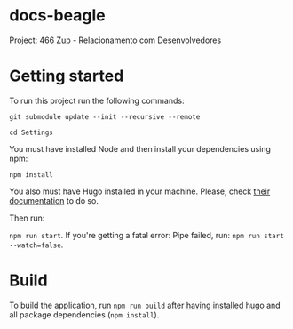 # docs-beagle
Project: 466 Zup - Relacionamento com Desenvolvedores

# Getting started

To run this project run the following commands: 

`git submodule update --init --recursive --remote`

`cd Settings`

You must have installed Node and then install your dependencies using npm:

`npm install`

You also must have Hugo installed in your machine. Please, check
[their documentation](https://gohugo.io/getting-started/installing) to do so.

Then run:

`npm run start`. If you're getting a fatal error: Pipe failed, run: `npm run start --watch=false`.

# Build

To build the application, run `npm run build` after
[having installed hugo](https://gohugo.io/getting-started/installing) and all package dependencies
(`npm install`).
